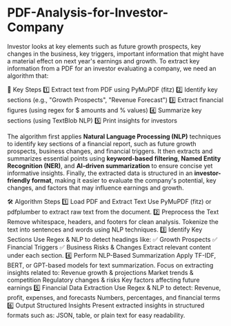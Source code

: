 # PDF-Analysis-for-Investor-Company
Investor looks at key elements such as future growth prospects, key changes in the business, key triggers, important information that might have a material effect on next year's earnings and growth. 
To extract key information from a PDF for an investor evaluating a company, we need an algorithm that:

📌 Key Steps
1️⃣ Extract text from PDF using PyMuPDF (fitz)
2️⃣ Identify key sections (e.g., "Growth Prospects", "Revenue Forecast")
3️⃣ Extract financial figures (using regex for $ amounts and % values)
4️⃣ Summarize key sections (using TextBlob NLP)
5️⃣ Print insights for investors


The algorithm first applies **Natural Language Processing (NLP)** techniques to identify key sections of a financial report, such as future growth prospects, business changes, and financial triggers. It then extracts and summarizes essential points using **keyword-based filtering**, **Named Entity Recognition (NER)**, and **AI-driven summarization** to ensure concise yet informative insights. Finally, the extracted data is structured in an **investor-friendly format**, making it easier to evaluate the company's potential, key changes, and factors that may influence earnings and growth.

🛠 Algorithm Steps
1️⃣ Load PDF and Extract Text
Use PyMuPDF (fitz) or pdfplumber to extract raw text from the document.
2️⃣ Preprocess the Text
Remove whitespace, headers, and footers for clean analysis.
Tokenize the text into sentences and words using NLP techniques.
3️⃣ Identify Key Sections
Use Regex & NLP to detect headings like:
✅ Growth Prospects
✅ Financial Triggers
✅ Business Risks & Changes
Extract relevant content under each section.
4️⃣ Perform NLP-Based Summarization
Apply TF-IDF, BERT, or GPT-based models for text summarization.
Focus on extracting insights related to:
Revenue growth & projections
Market trends & competition
Regulatory changes & risks
Key factors affecting future earnings
5️⃣ Financial Data Extraction
Use Regex & NLP to detect:
Revenue, profit, expenses, and forecasts
Numbers, percentages, and financial terms
6️⃣ Output Structured Insights
Present extracted insights in structured formats such as:
JSON, table, or plain text for easy readability.


